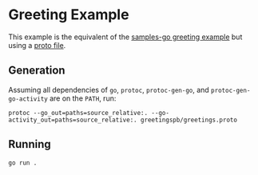 # Greeting Example

This example is the equivalent of the
[samples-go greeting example](https://github.com/temporalio/samples-go/tree/main/greetings) but using a
[proto file](greetingspb/greetings.proto).

## Generation

Assuming all dependencies of `go`, `protoc`, `protoc-gen-go`, and `protoc-gen-go-activity` are on the `PATH`, run:

    protoc --go_out=paths=source_relative:. --go-activity_out=paths=source_relative:. greetingspb/greetings.proto

## Running

    go run .